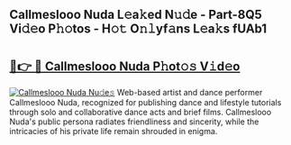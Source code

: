## Callmeslooo Nuda L𝚎a𝚔ed N𝚞𝚍e - Part-8Q5 Vi𝚍𝚎o P𝚑𝚘tos - H𝚘𝚝 O𝚗𝚕yf𝚊ns L𝚎a𝚔s fUAb1

# <h2><a href="http://kf0j8q.oniu.top/?m=Callmeslooo+Nuda">🔗👉 🔴 Callmeslooo Nuda P𝚑ot𝚘𝚜 V𝚒d𝚎o</a></h2>

[![Callmeslooo Nuda Nu𝚍e𝚜](https://i.imgur.com/0qMVB7G.gif)](http://kf0j8q.oniu.top/?m=Callmeslooo+Nuda)
Web-based artist and dance performer Callmeslooo Nuda, recognized for publishing dance and lifestyle tutorials through solo and collaborative dance acts and brief films. Callmeslooo Nuda's public persona radiates friendliness and sincerity, while the intricacies of his private life remain shrouded in enigma.  
